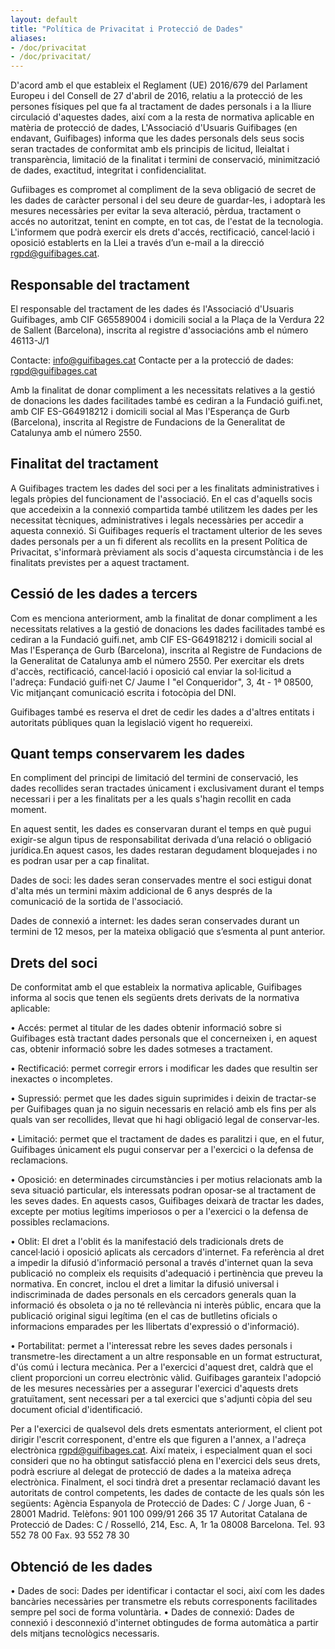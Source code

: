 ```yaml
---
layout: default
title: "Política de Privacitat i Protecció de Dades"
aliases:
- /doc/privacitat
- /doc/privacitat/
---
```


D'acord amb el que estableix el Reglament (UE) 2016/679 del Parlament Europeu i del Consell de 27 d'abril de 2016, relatiu a la protecció de les persones físiques pel que fa al tractament de dades personals i a la lliure circulació d'aquestes dades, així com a la resta de normativa aplicable en matèria de protecció de dades, L'Associació d'Usuaris Guifibages (en endavant, Guifibages) informa que les dades personals dels seus socis seran tractades de conformitat amb els principis de licitud, lleialtat i transparència, limitació de la finalitat i termini de conservació, minimització de dades, exactitud, integritat i confidencialitat.

Gufiibages es compromet al compliment de la seva obligació de secret de les dades de caràcter personal i del seu deure de guardar-les, i adoptarà les mesures necessàries per evitar la seva alteració, pèrdua, tractament o accés no autoritzat, tenint en compte, en tot cas, de l'estat de la tecnologia. L'informem que podrà exercir els drets d'accés, rectificació, cancel·lació i oposició establerts en la Llei a través d’un e-mail a la direcció rgpd@guifibages.cat.

## Responsable del tractament
El responsable del tractament de les dades és l'Associació d'Usuaris Guifibages, amb CIF G65589004 i domicili social a la Plaça de la Verdura 22 de Sallent (Barcelona), inscrita al registre d'associacións amb el número 46113-J/1

Contacte: info@guifibages.cat
Contacte per a la protecció de dades: rgpd@guifibages.cat

Amb la finalitat de donar compliment a les necessitats relatives a la gestió de donacions les dades facilitades també es cediran a la Fundació guifi.net, amb CIF ES-G64918212 i domicili social al Mas l'Esperança de Gurb (Barcelona), inscrita al Registre de Fundacions de la Generalitat de Catalunya amb el número 2550.

## Finalitat del tractament

A Guifibages tractem les dades del soci per a les finalitats administratives i legals pròpies del funcionament de l'associació. En el cas d'aquells socis que accedeixin a la connexió compartida també utilitzem les dades per les necessitat tècniques, administratives i legals necessàries per accedir a aquesta connexió. Si Guifibages requerís el tractament ulterior de les seves dades personals per a un fi diferent als recollits en la present Política de Privacitat, s'informarà prèviament als socis d'aquesta circumstància i de les finalitats previstes per a aquest tractament.

## Cessió de les dades a tercers

Com es menciona anteriorment, amb la finalitat de donar compliment a les necessitats relatives a la gestió de donacions les dades facilitades també es cediran a la Fundació guifi.net, amb CIF ES-G64918212 i domicili social al Mas l'Esperança de Gurb (Barcelona), inscrita al Registre de Fundacions de la Generalitat de Catalunya amb el número 2550. Per exercitar els drets d'accès, rectificació, cancel·lació i oposició cal enviar la sol·licitud a l'adreça: Fundació guifi·net C/ Jaume I "el Conqueridor", 3, 4t - 1ª 08500, Vic
mitjançant comunicació escrita i fotocòpia del DNI.

Guifibages també es reserva el dret de cedir les dades a d'altres entitats i autoritats públiques quan la legislació vigent ho requereixi.

## Quant temps conservarem les dades

En compliment del principi de limitació del termini de conservació, les dades recollides seran tractades únicament i exclusivament durant el temps necessari i per a les finalitats per a les quals s'hagin recollit en cada moment.

En aquest sentit, les dades es conservaran durant el temps en què pugui exigir-se algun tipus de responsabilitat derivada d’una relació o obligació jurídica.En aquest casos, les dades restaran degudament bloquejades i no es podran usar per a cap finalitat.

Dades de soci: les dades seran conservades mentre el soci estigui donat d'alta més un termini màxim addicional de 6 anys després de la comunicació de la sortida de l'associació.

Dades de connexió a internet: les dades seran conservades durant un termini de 12 mesos, per la mateixa obligació que s’esmenta al punt anterior.

## Drets del soci

De conformitat amb el que estableix la normativa aplicable, Guifibages informa al socis que tenen els següents drets derivats de la normativa aplicable:

• Accés: permet al titular de les dades obtenir informació sobre si Guifibages està tractant dades personals que el concerneixen i, en aquest cas, obtenir informació sobre les dades sotmeses a tractament.

• Rectificació: permet corregir errors i modificar les dades que resultin ser inexactes o incompletes.

• Supressió: permet que les dades siguin suprimides i deixin de tractar-se per Guifibages quan ja no siguin necessaris en relació amb els fins per als quals van ser recollides, llevat que hi hagi obligació legal de conservar-les.

• Limitació: permet que el tractament de dades es paralitzi i que, en el futur, Guifibages únicament els pugui conservar per a l'exercici o la defensa de reclamacions.

• Oposició: en determinades circumstàncies i per motius relacionats amb la seva situació particular, els interessats podran oposar-se al tractament de les seves dades. En aquests casos, Guifibages deixarà de tractar les dades, excepte per motius legítims imperiosos o per a l'exercici o la defensa de possibles reclamacions.

• Oblit: El dret a l'oblit és la manifestació dels tradicionals drets de cancel·lació i oposició aplicats als cercadors d'internet. Fa referència al dret a impedir la difusió d'informació personal a través d'internet quan la seva publicació no compleix els requisits d'adequació i pertinència que preveu la normativa. En concret, inclou el dret a limitar la difusió universal i indiscriminada de dades personals en els cercadors generals quan la informació és obsoleta o ja no té rellevància ni interès públic, encara que la publicació original sigui legítima (en el cas de butlletins oficials o informacions emparades per les llibertats d'expressió o d'informació).

• Portabilitat: permet a l'interessat rebre les seves dades personals i transmetre-les directament a un altre responsable en un format estructurat, d'ús comú i lectura mecànica. Per a l'exercici d'aquest dret, caldrà que el client proporcioni un correu electrònic vàlid.
Guifibages garanteix l'adopció de les mesures necessàries per a assegurar l'exercici d'aquests drets gratuïtament, sent necessari per a tal exercici que s'adjunti còpia del seu document oficial d'identificació.

Per a l'exercici de qualsevol dels drets esmentats anteriorment, el client pot dirigir l'escrit corresponent, d'entre els que figuren a l'annex, a l'adreça electrònica rgpd@guifibages.cat. Així mateix, i especialment quan el soci consideri que no ha obtingut satisfacció plena en l'exercici dels seus drets, podrà escriure al delegat de protecció de dades a la mateixa adreça electrònica. Finalment, el soci tindrà dret a presentar reclamació davant les autoritats de control competents, les dades de contacte de les quals són les següents:
Agència Espanyola de Protecció de Dades: C / Jorge Juan, 6 - 28001 Madrid. Telèfons: 901 100 099/91 266 35 17
Autoritat Catalana de Protecció de Dades: C / Rosselló, 214, Esc. A, 1r 1a
08008 Barcelona. Tel. 93 552 78 00 Fax. 93 552 78 30

## Obtenció de les dades

• Dades de soci: Dades per identificar i contactar el soci, així com les dades bancàries necessàries per transmetre els rebuts corresponents facilitades sempre pel soci de forma voluntària.
• Dades de connexió: Dades de connexió i desconnexió d'internet obtingudes de forma automàtica a partir dels mitjans tecnològics necessaris.

